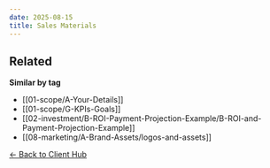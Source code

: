 ```yaml
---
date: 2025-08-15
title: Sales Materials
---
```


<!-- RELATED:START -->

## Related
**Similar by tag**
- [[01-scope/A-Your-Details]]
- [[01-scope/G-KPIs-Goals]]
- [[02-investment/B-ROI-Payment-Projection-Example/B-ROI-and-Payment-Projection-Example]]
- [[08-marketing/A-Brand-Assets/logos-and-assets]]

<!-- RELATED:END -->



[← Back to Client Hub](https://www.builtbyrays.com/Client-Vault/portal)